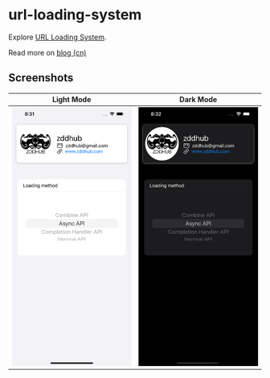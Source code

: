 # url-loading-system

Explore [URL Loading System](https://developer.apple.com/documentation/foundation/url_loading_system).

Read more on [blog (cn)](https://zddhub.com/note/2022/05/04/url-loading-system.html)

## Screenshots

|Light Mode|Dark Mode|
|:-:|:-:|
|![light-mode](./screenshots/light-mode.png)|![dark-mode](./screenshots/dark-mode.png)|
